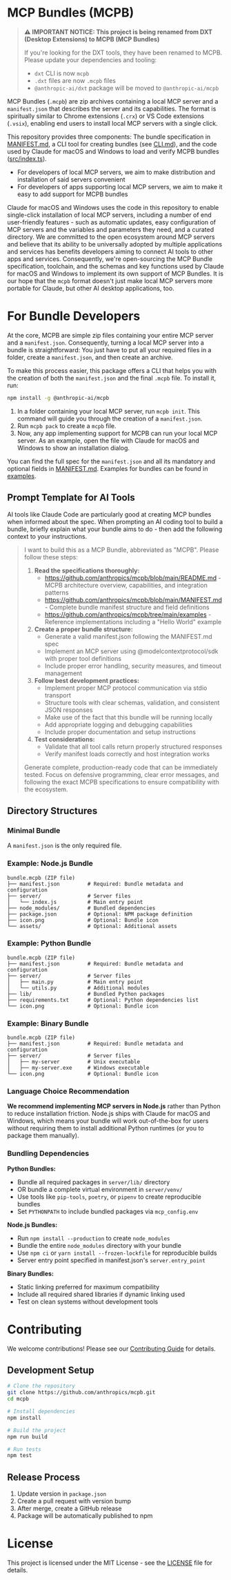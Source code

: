 # MCP Bundles (MCPB)

> **⚠️ IMPORTANT NOTICE: This project is being renamed from DXT (Desktop Extensions) to MCPB (MCP Bundles)**
>
> If you're looking for the DXT tools, they have been renamed to MCPB. Please update your dependencies and tooling:
>
> - `dxt` CLI is now `mcpb`
> - `.dxt` files are now `.mcpb` files
> - `@anthropic-ai/dxt` package will be moved to `@anthropic-ai/mcpb`

MCP Bundles (`.mcpb`) are zip archives containing a local MCP server and a `manifest.json` that describes the server and its capabilities. The format is spiritually similar to Chrome extensions (`.crx`) or VS Code extensions (`.vsix`), enabling end users to install local MCP servers with a single click.

This repository provides three components: The bundle specification in [MANIFEST.md](MANIFEST.md), a CLI tool for creating bundles (see [CLI.md](CLI.md)), and the code used by Claude for macOS and Windows to load and verify MCPB bundles ([src/index.ts](src/index.ts)).

- For developers of local MCP servers, we aim to make distribution and installation of said servers convenient
- For developers of apps supporting local MCP servers, we aim to make it easy to add support for MCPB bundles

Claude for macOS and Windows uses the code in this repository to enable single-click installation of local MCP servers, including a number of end user-friendly features - such as automatic updates, easy configuration of MCP servers and the variables and parameters they need, and a curated directory. We are committed to the open ecosystem around MCP servers and believe that its ability to be universally adopted by multiple applications and services has benefits developers aiming to connect AI tools to other apps and services. Consequently, we're open-sourcing the MCP Bundle specification, toolchain, and the schemas and key functions used by Claude for macOS and Windows to implement its own support of MCP Bundles. It is our hope that the `mcpb` format doesn't just make local MCP servers more portable for Claude, but other AI desktop applications, too.

# For Bundle Developers

At the core, MCPB are simple zip files containing your entire MCP server and a `manifest.json`. Consequently, turning a local MCP server into a bundle is straightforward: You just have to put all your required files in a folder, create a `manifest.json`, and then create an archive.

To make this process easier, this package offers a CLI that helps you with the creation of both the `manifest.json` and the final `.mcpb` file. To install it, run:

```sh
npm install -g @anthropic-ai/mcpb
```

1. In a folder containing your local MCP server, run `mcpb init`. This command will guide you through the creation of a `manifest.json`.
2. Run `mcpb pack` to create a `mcpb` file.
3. Now, any app implementing support for MCPB can run your local MCP server. As an example, open the file with Claude for macOS and Windows to show an installation dialog.

You can find the full spec for the `manifest.json` and all its mandatory and optional fields in [MANIFEST.md](MANIFEST.md). Examples for bundles can be found in [examples](./examples/).

## Prompt Template for AI Tools

AI tools like Claude Code are particularly good at creating MCP bundles when informed about the spec. When prompting an AI coding tool to build a bundle, briefly explain what your bundle aims to do - then add the following context to your instructions.

> I want to build this as a MCP Bundle, abbreviated as "MCPB". Please follow these steps:
>
> 1. **Read the specifications thoroughly:**
>    - https://github.com/anthropics/mcpb/blob/main/README.md - MCPB architecture overview, capabilities, and integration
>      patterns
>    - https://github.com/anthropics/mcpb/blob/main/MANIFEST.md - Complete bundle manifest structure and field definitions
>    - https://github.com/anthropics/mcpb/tree/main/examples - Reference implementations including a "Hello World" example
> 2. **Create a proper bundle structure:**
>    - Generate a valid manifest.json following the MANIFEST.md spec
>    - Implement an MCP server using @modelcontextprotocol/sdk with proper tool definitions
>    - Include proper error handling, security measures, and timeout management
> 3. **Follow best development practices:**
>    - Implement proper MCP protocol communication via stdio transport
>    - Structure tools with clear schemas, validation, and consistent JSON responses
>    - Make use of the fact that this bundle will be running locally
>    - Add appropriate logging and debugging capabilities
>    - Include proper documentation and setup instructions
> 4. **Test considerations:**
>    - Validate that all tool calls return properly structured responses
>    - Verify manifest loads correctly and host integration works
>
> Generate complete, production-ready code that can be immediately tested. Focus on defensive programming, clear error messages, and following the exact MCPB specifications to ensure compatibility with the ecosystem.

## Directory Structures

### Minimal Bundle

A `manifest.json` is the only required file.

### Example: Node.js Bundle

```
bundle.mcpb (ZIP file)
├── manifest.json         # Required: Bundle metadata and configuration
├── server/               # Server files
│   └── index.js          # Main entry point
├── node_modules/         # Bundled dependencies
├── package.json          # Optional: NPM package definition
├── icon.png              # Optional: Bundle icon
└── assets/               # Optional: Additional assets
```

### Example: Python Bundle

```
bundle.mcpb (ZIP file)
├── manifest.json         # Required: Bundle metadata and configuration
├── server/               # Server files
│   ├── main.py           # Main entry point
│   └── utils.py          # Additional modules
├── lib/                  # Bundled Python packages
├── requirements.txt      # Optional: Python dependencies list
└── icon.png              # Optional: Bundle icon
```

### Example: Binary Bundle

```
bundle.mcpb (ZIP file)
├── manifest.json         # Required: Bundle metadata and configuration
├── server/               # Server files
│   ├── my-server         # Unix executable
│   ├── my-server.exe     # Windows executable
└── icon.png              # Optional: Bundle icon
```

### Language Choice Recommendation

**We recommend implementing MCP servers in Node.js** rather than Python to reduce installation friction. Node.js ships with Claude for macOS and Windows, which means your bundle will work out-of-the-box for users without requiring them to install additional Python runtimes (or you to package them manually).

### Bundling Dependencies

**Python Bundles:**

- Bundle all required packages in `server/lib/` directory
- OR bundle a complete virtual environment in `server/venv/`
- Use tools like `pip-tools`, `poetry`, or `pipenv` to create reproducible bundles
- Set `PYTHONPATH` to include bundled packages via `mcp_config.env`

**Node.js Bundles:**

- Run `npm install --production` to create `node_modules`
- Bundle the entire `node_modules` directory with your bundle
- Use `npm ci` or `yarn install --frozen-lockfile` for reproducible builds
- Server entry point specified in manifest.json's `server.entry_point`

**Binary Bundles:**

- Static linking preferred for maximum compatibility
- Include all required shared libraries if dynamic linking used
- Test on clean systems without development tools

# Contributing

We welcome contributions! Please see our [Contributing Guide](CONTRIBUTING.md) for details.

## Development Setup

```sh
# Clone the repository
git clone https://github.com/anthropics/mcpb.git
cd mcpb

# Install dependencies
npm install

# Build the project
npm run build

# Run tests
npm test
```

## Release Process

1. Update version in `package.json`
2. Create a pull request with version bump
3. After merge, create a GitHub release
4. Package will be automatically published to npm

# License

This project is licensed under the MIT License - see the [LICENSE](LICENSE) file for details.
